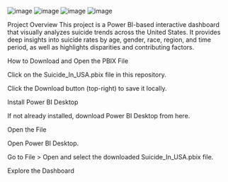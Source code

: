 ![image](https://github.com/user-attachments/assets/2d431db1-e0ae-47de-af2b-4bc20a590232)
![image](https://github.com/user-attachments/assets/aa52f496-ceae-4e47-86fb-d085ee260686)
![image](https://github.com/user-attachments/assets/d98b50ca-3a94-4ffb-aec5-34208a9eafd7)
![image](https://github.com/user-attachments/assets/271b3cf7-e2c2-4a7d-a032-7df1fc44dcad)

Project Overview
This project is a Power BI-based interactive dashboard that visually analyzes suicide trends across the United States. It provides deep insights into suicide rates by age, gender,
race, region, and time period, as well as highlights disparities and contributing factors.

How to Download and Open the PBIX File

Click on the Suicide_In_USA.pbix file in this repository.

Click the Download button (top-right) to save it locally.

Install Power BI Desktop

If not already installed, download Power BI Desktop from here.

Open the File

Open Power BI Desktop.

Go to File > Open and select the downloaded Suicide_In_USA.pbix file.

Explore the Dashboard



